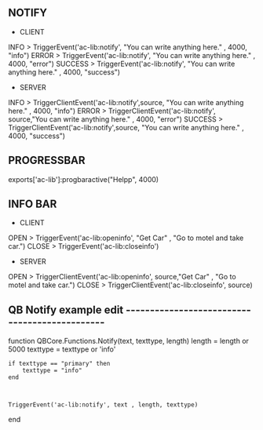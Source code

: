 


## NOTIFY

- CLIENT

INFO > TriggerEvent('ac-lib:notify', "You can write anything here." , 4000, "info")
ERROR > TriggerEvent('ac-lib:notify', "You can write anything here." , 4000, "error")
SUCCESS > TriggerEvent('ac-lib:notify', "You can write anything here." , 4000, "success")

- SERVER

INFO > TriggerClientEvent('ac-lib:notify',source, "You can write anything here." , 4000, "info")
ERROR > TriggerClientEvent('ac-lib:notify', source,"You can write anything here." , 4000, "error")
SUCCESS > TriggerClientEvent('ac-lib:notify',source, "You can write anything here." , 4000, "success")


## PROGRESSBAR
exports['ac-lib']:progbaractive("Helpp", 4000)

## INFO BAR

- CLIENT

OPEN > TriggerEvent('ac-lib:openinfo', "Get Car" , "Go to motel and take car.")
CLOSE > TriggerEvent('ac-lib:closeinfo')

- SERVER

OPEN > TriggerClientEvent('ac-lib:openinfo', source,"Get Car" , "Go to motel and take car.")
CLOSE > TriggerClientEvent('ac-lib:closeinfo', source)



## QB Notify example edit ---------------------------------------------- 


function QBCore.Functions.Notify(text, texttype, length)
    length = length or 5000
    texttype = texttype or 'info'

    if texttype == "primary" then 
        texttype = "info"
    end



    TriggerEvent('ac-lib:notify', text , length, texttype)
end